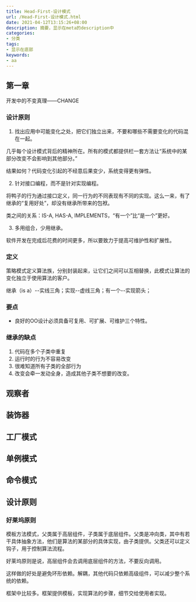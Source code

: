 ```yaml
---
title: Head-First-设计模式
url: /Head-First-设计模式.html
date: 2021-04-12T13:15:26+08:00
description: 摘要，显示在meta的description中
categories:
- 分类
tags:
- 显示在底部
keywords:
- aa
---
```


## 第一章
开发中的不变真理——CHANGE

### 设计原则

1. 找出应用中可能变化之处，把它们独立出来，不要和哪些不需要变化的代码混在一起。

几乎每个设计模式背后的精神所在。所有的模式都提供栏一套方法让“系统中的某部分改变不会影响到其他部分。”

结果如何？代码变化引起的不经意后果变少，系统变得更有弹性。

2. 针对接口编程，而不是针对实现编程。

将鸭子的行为通过接口定义，同一行为的不同表现有不同的实现。这么一来，有了继承的“复用好处”，却没有继承所带来的包袱。

类之间的关系：IS-A, HAS-A, IMPLEMENTS，“有一个”比“是一个”更好。

3. 多用组合，少用继承。

软件开发在完成后花费的时间更多，所以要致力于提高可维护性和扩展性。

### 定义
策略模式定义算法族，分别封装起来，让它们之间可以互相替换，此模式让算法的变化独立于使用算法的客户。

继承（is a）--实线三角；实现--虚线三角；有一个--实现箭头；

### 要点
- 良好的OO设计必须具备可复用、可扩展、可维护三个特性。

### 继承的缺点
1. 代码在多个子类中重复
2. 运行时的行为不容易改变
3. 很难知道所有子类的全部行为
4. 改变会牵一发动全身，造成其他子类不想要的改变。

## 观察者

## 装饰器

## 工厂模式

## 单例模式

## 命令模式

## 设计原则

### 好莱坞原则

模板方法模式，父类属于高层组件，子类属于底层组件。父类是冲向类，其中有若干具体抽象方法，他们是算法的某部分的具体实现，由子类提供。父类还可以定义钩子，用于控制算法流程。

好莱坞原则是说，高层组件会去调用底层组件的方法，不要反向调用。

这样做的好处是避免环形依赖。解耦，其他代码只依赖高级组件，可以减少整个系统的依赖。

框架中比较多。框架提供模板，实现算法的步骤，细节交给使用者实现。